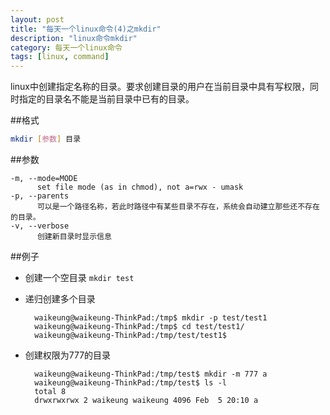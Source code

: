 ```yaml
---
layout: post
title: "每天一个linux命令(4)之mkdir"
description: "linux命令mkdir"
category: 每天一个linux命令
tags: [linux, command]
---
```


linux中创建指定名称的目录。要求创建目录的用户在当前目录中具有写权限，同时指定的目录名不能是当前目录中已有的目录。

##格式
```sh
mkdir [参数] 目录
```
##参数

    -m, --mode=MODE
          set file mode (as in chmod), not a=rwx - umask
    -p, --parents
          可以是一个路径名称，若此时路径中有某些目录不存在，系统会自动建立那些还不存在的目录。
    -v, --verbose
          创建新目录时显示信息

##例子

* 创建一个空目录 `mkdir test`
* 递归创建多个目录

        waikeung@waikeung-ThinkPad:/tmp$ mkdir -p test/test1
        waikeung@waikeung-ThinkPad:/tmp$ cd test/test1/
        waikeung@waikeung-ThinkPad:/tmp/test/test1$ 

* 创建权限为777的目录

        waikeung@waikeung-ThinkPad:/tmp/test$ mkdir -m 777 a
        waikeung@waikeung-ThinkPad:/tmp/test$ ls -l
        total 8
        drwxrwxrwx 2 waikeung waikeung 4096 Feb  5 20:10 a

